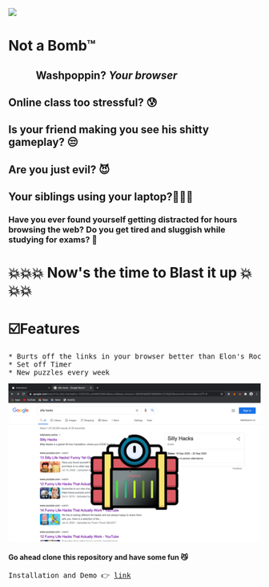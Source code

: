 ![](icons/silly.png)

   # Not a Bomb™
  ## &nbsp;&nbsp;&nbsp;&nbsp;&nbsp;&nbsp;&nbsp;&nbsp;&nbsp;&nbsp; **Washpoppin? *Your browser***

## Online class too stressful? 😰
## Is your friend making you see his shitty gameplay? 😒
## Are you just evil? 😈
## Your siblings using your laptop?👨🏻‍💻

### Have you ever found yourself getting distracted for hours browsing the web? Do you get tired and sluggish while studying for exams? 🥱

   </h2>

# 💥💥💥 Now's the time to Blast it up 💥💥💥



# ☑️Features
<pre>
* Burts off the links in your browser better than Elon's Rockets
* Set off Timer
* New puzzles every week
</pre>


<img src="./icons/ss.png">

#### Go ahead clone this repository and have some fun 😼
<pre>
Installation and Demo 👉 <a href="https://www.youtube.com/watch?v=9Sj_JRzsuq0&feature=emb_logo">link</a>
</pre>

#


